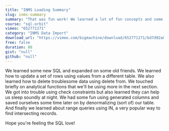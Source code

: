 ```yaml
---
title: "INMS Loading Summary"
slug: inms-summary
summary: "That was fun work! We learned a lot of fun concepts and some new SQL!"
course: "sql-orbit"
vimeo: "652771271"
category: "INMS Data Import"
download_url: "https://vimeo.com/bigmachine/download/652771271/bd7d92a0ba"
free: false
duration: 88
gist: "null"
github: "null"
---
```


We learned some new SQL and expanded on some old friends. We learned how to update a set of rows using values from a different table. We also learned how to delete troublesome data using delete from. We touched briefly on analytical functions that we'll be using more in the next section. We got into trouble using check constraints but also learned they can help us sleep soundly at night. We had some fun using generated columns and saved ourselves some time later on by denormalizing (sort of) our table. And finally we learned about range queries using IN, a very popular way to find intersecting records.

Hope you're feeling the SQL love!

